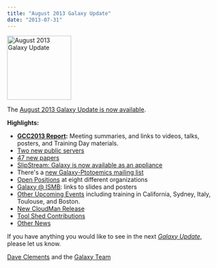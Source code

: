 ```yaml
---
title: "August 2013 Galaxy Update"
date: "2013-07-31"
---
```

<div class='right'><a href='/galaxy-updates/2013-08/'><img src="/images/logos/GalaxyUpdate200.png" alt="August 2013 Galaxy Update" width=150 /></a></div>

The [August 2013 Galaxy Update is now available](/galaxy-updates/2013-08/). 

**Highlights:**
* **[GCC2013 Report](/galaxy-updates/2013-08/#gcc2013-report):** Meeting summaries, and links to videos, talks, posters, and Training Day materials.
* [Two new public servers](/galaxy-updates/2013-08/#new-public-servers)
* [47 new papers](/galaxy-updates/2013-08/#new-papers)
* [SlipStream: Galaxy is now available as an appliance](/galaxy-updates/2013-08/#slipstream-appliance-galaxy-edition-announced)
* There's a [new Galaxy-Ptotoemics mailing list](/galaxy-updates/2013-08/#new-galaxy-proteomics-mailing-list)
* [Open Positions](/galaxy-updates/2013-08/#whos-hiring) at eight different organizations
* [Galaxy @ ISMB](/galaxy-updates/2013-08/#ismb--eccb--bosc--ms-sig-2013): links to slides and posters
* [Other Upcoming Events](/galaxy-updates/2013-08/#other-upcoming-events) including training in California, Sydney, Italy, Toulouse, and Boston.
* [New CloudMan Release](/galaxy-updates/2013-08/#cloudman-release)
* [Tool Shed Contributions](/galaxy-updates/2013-08/#toolshed-contributions)
* [Other News](/galaxy-updates/2013-08/#other-news)

If you have anything you would like to see in the next *[Galaxy Update](/galaxy-updates/)*, please let us know.

[Dave Clements](/people/dave-clements/) and the [Galaxy Team](/galaxy-team/)
